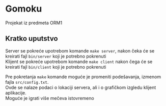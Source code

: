 # Gomoku
Projekat iz predmeta ORM1

## Kratko uputstvo
Server se pokreće upotrebom komande `make server`, nakon čeka će se kreirati fajl `bin/server` koji je potrebno pokrenuti  
Klijent se pokreće upotrebom komande `make client` nakon čega će se kreirati fajl `bin/client` koji je potrebno pokrenuti  
  
Pre pokretanja `make` komande moguće je promeniti podešavanja, izmenom fajla `src/config.txt`.  
Ovde se nalaze podaci o lokaciji servera, ali i o grafičkom izgledu klijent aplikacije.  
Moguće je igrati više mečeva istovremeno
